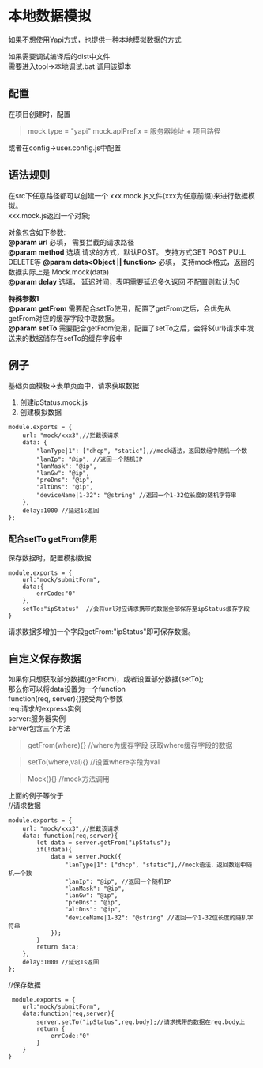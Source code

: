 # 本地数据模拟  
如果不想使用Yapi方式，也提供一种本地模拟数据的方式  

如果需要调试编译后的dist中文件   
需要进入tool->本地调试.bat  调用该脚本

## 配置  
在项目创建时，配置  

> mock.type = "yapi" 
> mock.apiPrefix = 服务器地址 + 项目路径  

或者在config->user.config.js中配置   

## 语法规则  
在src下任意路径都可以创建一个 xxx.mock.js文件(xxx为任意前缀)来进行数据模拟。  
xxx.mock.js返回一个对象; 
 
对象包含如下参数:    
**@param url<String>** 必填， 需要拦截的请求路径    
**@param method<String>** 选填  请求的方式，默认POST。   支持方式GET POST PULL DELETE等
**@param data<Object || function>** 必填， 支持mock格式，返回的数据实际上是 Mock.mock(data)     
**@param delay<Number>** 选填， 延迟时间，表明需要延迟多久返回  不配置则默认为0    

**特殊参数1**  
**@param getFrom<String>**  需要配合setTo使用，配置了getFrom之后，会优先从getFrom对应的缓存字段中取数据。     
**@param setTo<String>**    需要配合getFrom使用，配置了setTo之后，会将${url}请求中发送来的数据储存在setTo的缓存字段中  

## 例子  
基础页面模板->表单页面中，请求获取数据    

1. 创建ipStatus.mock.js   
2. 创建模拟数据   

```  
module.exports = {
    url: "mock/xxx3",//拦截该请求
    data: {
        "lanType|1": ["dhcp", "static"],//mock语法，返回数组中随机一个数
        "lanIp": "@ip", //返回一个随机IP
        "lanMask": "@ip",
        "lanGw": "@ip",
        "preDns": "@ip",
        "altDns": "@ip",
        "deviceName|1-32": "@string" //返回一个1-32位长度的随机字符串  
    },
    delay:1000 //延迟1s返回
};   
```   

### 配合setTo  getFrom使用   
保存数据时，配置模拟数据   

```
module.exports = {
    url:"mock/submitForm",
    data:{
        errCode:"0"
    },
    setTo:"ipStatus"  //会将url对应请求携带的数据全部保存至ipStatus缓存字段
}
```

请求数据多增加一个字段getFrom:"ipStatus"即可保存数据。  

## 自定义保存数据  
如果你只想获取部分数据(getFrom)，或者设置部分数据(setTo);   
那么你可以将data设置为一个function   
function(req, server){}接受两个参数  
req:请求的express实例  
server:服务器实例   
server包含三个方法  

> getFrom(where){}  //where为缓存字段  获取where缓存字段的数据

> setTo(where,val){} //设置where字段为val  

> Mock(){}  //mock方法调用    

上面的例子等价于   
//请求数据  
```
module.exports = {
    url: "mock/xxx3",//拦截该请求
    data: function(req,server){
        let data = server.getFrom("ipStatus");
        if(!data){
            data = server.Mock({
                "lanType|1": ["dhcp", "static"],//mock语法，返回数组中随机一个数
                "lanIp": "@ip", //返回一个随机IP
                "lanMask": "@ip",
                "lanGw": "@ip",
                "preDns": "@ip",
                "altDns": "@ip",
                "deviceName|1-32": "@string" //返回一个1-32位长度的随机字符串  
            });
        }
        return data;
    },
    delay:1000 //延迟1s返回
};  
```
//保存数据   
```
 module.exports = {
    url:"mock/submitForm",
    data:function(req,server){
        server.setTo("ipStatus",req.body);//请求携带的数据在req.body上
        return {
            errCode:"0"
        }
    }
}
```


